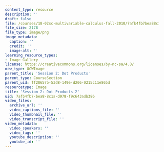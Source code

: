 ```yaml
---
content_type: resource
description: ''
draft: false
file: /courses/18-02sc-multivariable-calculus-fall-2010/7afb4fb7bea88c1ad978f9c643adb386_MIT18_02SC_L1Brds_6a.png
file_size: 2178
file_type: image/png
image_metadata:
  caption: ''
  credit: ''
  image-alt: ''
learning_resource_types:
- Image Gallery
license: https://creativecommons.org/licenses/by-nc-sa/4.0/
ocw_type: OCWImage
parent_title: 'Session 2: Dot Products'
parent_type: CourseSection
parent_uid: ff28657b-53d8-149e-d206-0215c11e86bd
resourcetype: Image
title: 'Session 2: Dot Products 2'
uid: 7afb4fb7-bea8-8c1a-d978-f9c643adb386
video_files:
  archive_url: ''
  video_captions_file: ''
  video_thumbnail_file: ''
  video_transcript_file: ''
video_metadata:
  video_speakers: ''
  video_tags: ''
  youtube_description: ''
  youtube_id: ''
---
```


